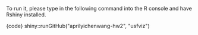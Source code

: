To run it, 
please type in the following command into the R console and have Rshiny installed. 

{code}
shiny::runGitHub("aprilyichenwang-hw2", "usfviz")
